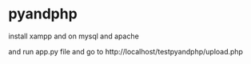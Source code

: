 # pyandphp

install xampp and on mysql and apache

and run app.py file and go to http://localhost/testpyandphp/upload.php 
